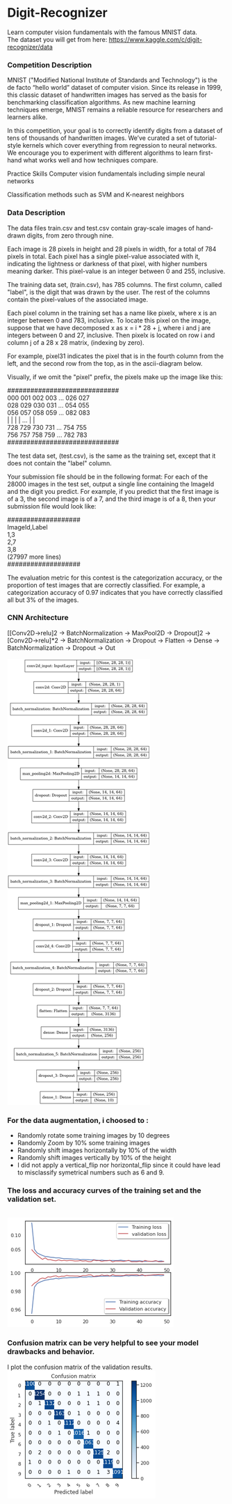 # Digit-Recognizer
Learn computer vision fundamentals with the famous MNIST data.
</br>
The dataset you will get from here: https://www.kaggle.com/c/digit-recognizer/data
### Competition Description </br>
</hr>

MNIST ("Modified National Institute of Standards and Technology") is the de facto “hello world” dataset of computer vision. Since its release in 1999, this classic dataset of handwritten images has served as the basis for benchmarking classification algorithms. As new machine learning techniques emerge, MNIST remains a reliable resource for researchers and learners alike.

In this competition, your goal is to correctly identify digits from a dataset of tens of thousands of handwritten images. We’ve curated a set of tutorial-style kernels which cover everything from regression to neural networks. We encourage you to experiment with different algorithms to learn first-hand what works well and how techniques compare.

Practice Skills
Computer vision fundamentals including simple neural networks

Classification methods such as SVM and K-nearest neighbors

### Data Description
</hr>
The data files train.csv and test.csv contain gray-scale images of hand-drawn digits, from zero through nine.

Each image is 28 pixels in height and 28 pixels in width, for a total of 784 pixels in total. Each pixel has a single pixel-value associated with it, indicating the lightness or darkness of that pixel, with higher numbers meaning darker. This pixel-value is an integer between 0 and 255, inclusive.

The training data set, (train.csv), has 785 columns. The first column, called "label", is the digit that was drawn by the user. The rest of the columns contain the pixel-values of the associated image.

Each pixel column in the training set has a name like pixelx, where x is an integer between 0 and 783, inclusive. To locate this pixel on the image, suppose that we have decomposed x as x = i * 28 + j, where i and j are integers between 0 and 27, inclusive. Then pixelx is located on row i and column j of a 28 x 28 matrix, (indexing by zero).

For example, pixel31 indicates the pixel that is in the fourth column from the left, and the second row from the top, as in the ascii-diagram below.

Visually, if we omit the "pixel" prefix, the pixels make up the image like this:

#############################</br>
000 001 002 003 ... 026 027</br>
028 029 030 031 ... 054 055</br>
056 057 058 059 ... 082 083</br>
 |   |   |   |  ...  |   |</br>
728 729 730 731 ... 754 755</br>
756 757 758 759 ... 782 783</br>
#############################</br>

The test data set, (test.csv), is the same as the training set, except that it does not contain the "label" column.

Your submission file should be in the following format: For each of the 28000 images in the test set, output a single line containing the ImageId and the digit you predict. For example, if you predict that the first image is of a 3, the second image is of a 7, and the third image is of a 8, then your submission file would look like:</br>

###################</br>
ImageId,Label</br>
1,3</br>
2,7</br>
3,8 </br>
(27997 more lines)</br>
###################</br>

The evaluation metric for this contest is the categorization accuracy, or the proportion of test images that are correctly classified. For example, a categorization accuracy of 0.97 indicates that you have correctly classified all but 3% of the images.

### CNN Architecture</br>
[[Conv2D->relu]2 -> BatchNormalization -> MaxPool2D -> Dropout]2 -> [Conv2D->relu]*2 -> BatchNormalization -> Dropout -> Flatten -> Dense -> BatchNormalization -> Dropout -> Out
</br>
</br>
<img src="CNNModel.png"/>
</br>
### For the data augmentation, i choosed to :
- Randomly rotate some training images by 10 degrees
- Randomly Zoom by 10% some training images
- Randomly shift images horizontally by 10% of the width
- Randomly shift images vertically by 10% of the height
- I did not apply a vertical_flip nor horizontal_flip since it could have lead to   misclassify symetrical numbers such as 6 and 9.


### The loss and accuracy curves of the training set and the validation set.
</br>
<img src="loss and accuracy curves ofthe_training_set_and_the_validation_set.png" />

### Confusion matrix can be very helpful to see your model drawbacks and behavior.
I plot the confusion matrix of the validation results.
</br>
<img src="ConfusionMatrix.png" />
